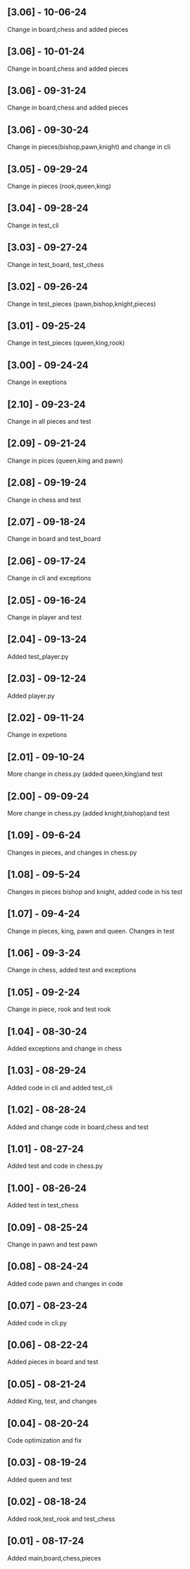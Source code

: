## [3.06] - 10-06-24
Change in board,chess and added pieces

## [3.06] - 10-01-24
Change in board,chess and added pieces

## [3.06] - 09-31-24
Change in board,chess and added pieces

## [3.06] - 09-30-24
Change in pieces(bishop,pawn,knight) and change in cli

## [3.05] - 09-29-24
Change in pieces (rook,queen,king)

## [3.04] - 09-28-24
Change in test_cli

## [3.03] - 09-27-24
Change in test_board, test_chess

## [3.02] - 09-26-24
Change in test_pieces (pawn,bishop,knight,pieces)

## [3.01] - 09-25-24
Change in test_pieces (queen,king,rook)

## [3.00] - 09-24-24
Change in exeptions

## [2.10] - 09-23-24
Change in all pieces and test

## [2.09] - 09-21-24
Change in pices (queen,king and pawn)

## [2.08] - 09-19-24
Change in chess and test

## [2.07] - 09-18-24
Change in board and test_board

## [2.06] - 09-17-24
Change in cli and exceptions

## [2.05] - 09-16-24
Change in player and test

## [2.04] - 09-13-24
Added test_player.py

## [2.03] - 09-12-24
Added player.py

## [2.02] - 09-11-24
Change in expetions

## [2.01] - 09-10-24
More change in chess.py (added queen,king)and test 

## [2.00] - 09-09-24
More change in chess.py (added knight,bishop)and test

## [1.09] - 09-6-24
Changes in pieces, and changes in chess.py

## [1.08] - 09-5-24
Changes in pieces bishop and knight, added code in his test

## [1.07] - 09-4-24
Change in pieces, king, pawn and queen. Changes in test

## [1.06] - 09-3-24
Change in chess, added test and exceptions

## [1.05] - 09-2-24
Change in piece, rook and test rook

## [1.04] - 08-30-24
Added exceptions and change in chess

## [1.03] - 08-29-24
Added code in cli and added test_cli

## [1.02] - 08-28-24
Added and change code in board,chess and test

## [1.01] - 08-27-24
Added test and code in chess.py

## [1.00] - 08-26-24
Added test in test_chess

## [0.09] - 08-25-24
Change in pawn and test pawn

## [0.08] - 08-24-24
Added code pawn and changes in code

## [0.07] - 08-23-24
Added code in cli.py

## [0.06] - 08-22-24
Added pieces in board and test 

## [0.05] - 08-21-24
Added King, test, and changes 

## [0.04] - 08-20-24
Code optimization and fix

## [0.03] - 08-19-24
Added queen and test

## [0.02] - 08-18-24
Added rook,test_rook and test_chess 

## [0.01] - 08-17-24
Added main,board,chess,pieces 